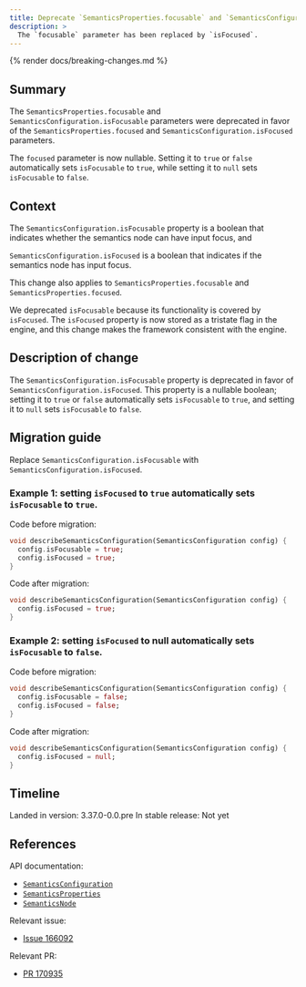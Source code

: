 ```yaml
---
title: Deprecate `SemanticsProperties.focusable` and `SemanticsConfiguration.isFocusable`
description: >
  The `focusable` parameter has been replaced by `isFocused`.
---
```


{% render docs/breaking-changes.md %}

## Summary

The `SemanticsProperties.focusable` and `SemanticsConfiguration.isFocusable`
parameters were deprecated in favor of the `SemanticsProperties.focused` and
`SemanticsConfiguration.isFocused` parameters.

The `focused` parameter is now nullable. Setting it to `true` or `false`
automatically sets `isFocusable` to `true`, while setting it to `null`
sets `isFocusable` to `false`.

## Context

The `SemanticsConfiguration.isFocusable` property is a boolean that indicates
whether the semantics node can have input focus, and

`SemanticsConfiguration.isFocused` is a boolean that indicates if the
semantics node has input focus.

This change also applies to `SemanticsProperties.focusable` and `SemanticsProperties.focused`.

We deprecated `isFocusable` because its functionality is covered by `isFocused`.
The `isFocused` property is now stored as a tristate flag in the engine,
and this change makes the framework consistent with the engine.

## Description of change

The `SemanticsConfiguration.isFocusable` property is deprecated in
favor of `SemanticsConfiguration.isFocused`. This property is a nullable
boolean; setting it to `true` or `false` automatically sets `isFocusable` to
`true`, and setting it to `null` sets `isFocusable` to `false`.

## Migration guide

Replace `SemanticsConfiguration.isFocusable` with `SemanticsConfiguration.isFocused`.

### Example 1: setting `isFocused` to `true` automatically sets `isFocusable` to `true`.

Code before migration:

```dart
void describeSemanticsConfiguration(SemanticsConfiguration config) {
  config.isFocusable = true;
  config.isFocused = true;
}
```

Code after migration:

```dart
void describeSemanticsConfiguration(SemanticsConfiguration config) {
  config.isFocused = true;
}
```

### Example 2: setting `isFocused` to null automatically sets `isFocusable` to `false`.

Code before migration:

```dart
void describeSemanticsConfiguration(SemanticsConfiguration config) {
  config.isFocusable = false;
  config.isFocused = false;
}
```

Code after migration:

```dart
void describeSemanticsConfiguration(SemanticsConfiguration config) {
  config.isFocused = null;
}
```


## Timeline

Landed in version: 3.37.0-0.0.pre
In stable release: Not yet


## References

API documentation:

* [`SemanticsConfiguration`][]
* [`SemanticsProperties`][]
* [`SemanticsNode`][]

Relevant issue:

* [Issue 166092][]

Relevant PR:

* [PR 170935][]

[`SemanticsConfiguration`]: {{site.api}}/flutter/semantics/SemanticsConfiguration-class.html
[`SemanticsProperties`]: {{site.api}}/flutter/semantics/SemanticsProperties-class.html
[`SemanticsNode`]: {{site.api}}/flutter/semantics/SemanticsNode-class.html
[Issue 166092]: {{site.repo.flutter}}/issues/166092
[PR 170935]: {{site.repo.flutter}}/pull/170935
